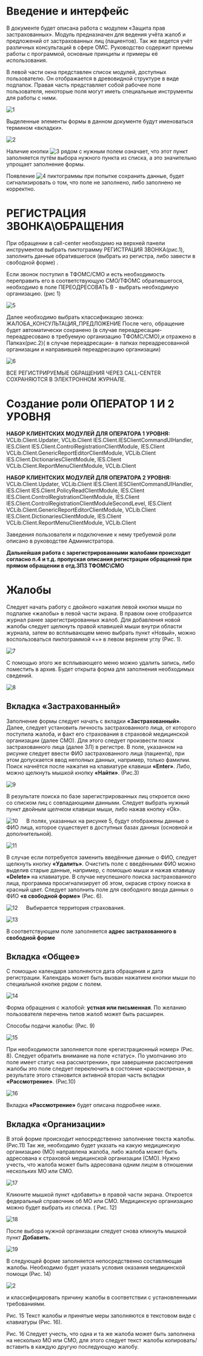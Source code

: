 <!-- TITLE: Ведение учета жалоб,консультаций и предложений включая регистрацию звонков через coll-center-->
<!-- SUBTITLE: Руководство -->

# 	Введение и интерфейс

В документе будет описана работа с модулем «Защита прав застрахованных». Модуль предназначен для ведения учёта жалоб и предложений от застрахованных лиц (пациентов).  Так же ведется учёт различных консультаций в сфере ОМС. Руководство содержит приемы работы с программой, основные принципы и примеры её использования.

В левой части окна представлен список модулей, доступных пользователю.  Он отображается в древовидной структуре в виде подпапок. Правая часть представляет собой рабочее поле пользователя, некоторые поля могут иметь специальные инструменты для работы с ними.
 
 ![1](/uploads/0000001/1.png "1")
 
Выделенные элементы формы в данном документе будут именоваться термином «вкладки».
 
 ![2](/uploads/0000001/2.png "2")
 
Наличие кнопки ![3](/uploads/0000001/3.png "3")  рядом с нужным полем означает, что этот пункт заполняется путём выбора нужного пункта из списка, а это значительно упрощает заполнение формы. 

Появление ![4](/uploads/0000001/4.png "4") пиктограммы при попытке сохранить данные, будет сигнализировать о том, что поле не заполнено, либо заполнено не корректно.

# 	РЕГИСТРАЦИЯ ЗВОНКА\ОБРАЩЕНИЯ
При обращении в call-center необходимо на верхней панели инструментов выбрать пиктограмму РЕГИСТРАЦИЯ ЗВОНКА(рис.1), заполнить данные обратившегося (выбрать из регистра, либо завести в свободной форме) .

Если звонок поступил в ТФОМС/СМО и есть необходимость переправить его в соответствующую СМО/ТФОМС обратившегося, необходимо в поле ПЕРЕОДРЕСОВАТЬ В -  выбрать необходимую организацию. (рис 1)
 
![5](/uploads/0000001/5.png "5")

Далее необходимо выбрать классификацию звонка: ЖАЛОБА_КОНСУЛЬТАЦИЯ_ПРЕДЛОЖЕНИЕ
После чего, обращение будет автоматически сохранено (в случае переадресации-переадресовано в требуемую организацию ТФОМС/СМО),и отражено в Папках(рис.2)( в случае переадресации- в папках переадресованной организации и направившей переадресацию организации)
 
![6](/uploads/0000001/6.png "6")

ВСЕ РЕГИСТРИРУЕМЫЕ ОБРАЩЕНИЯ ЧЕРЕЗ CALL-CENTER СОХРАНЯЮТСЯ В ЭЛЕКТРОННОМ ЖУРНАЛЕ.

# 	Создание роли ОПЕРАТОР 1 И 2 УРОВНЯ
**НАБОР КЛИЕНТСКИХ МОДУЛЕЙ ДЛЯ ОПЕРАТОРА 1 УРОВНЯ:**
VCLib.Client.Updater, VCLib.Client
IES.Client.IESClientCommandUIHandler, IES.Client
IES.Client.ControlRegistrationClientModule, IES.Client
VCLib.Client.GenericReportEditorClientModule, VCLib.Client
IES.Client.DictionariesClientModule, IES.Client
VCLib.Client.ReportMenuClientModule, VCLib.Client

**НАБОР КЛИЕНТСКИХ МОДУЛЕЙ ДЛЯ ОПЕРАТОРА 2 УРОВНЯ:**
VCLib.Client.Updater, VCLib.Client
IES.Client.IESClientCommandUIHandler, IES.Client
IES.Client.PolicyReadClientModule, IES.Client
IES.Client.ControlRegistrationClientModule, IES.Client
IES.Client.ControlRegistrationClientModuleSecondLevel, IES.Client
VCLib.Client.GenericReportEditorClientModule, VCLib.Client
IES.Client.DictionariesClientModule, IES.Client
VCLib.Client.ReportMenuClientModule, VCLib.Client

Заведения пользователя и подключение к нему требуемой роли описано в руководстве Администратора.

**Дальнейшая работа с зарегистрированными жалобами происходит согласно п.4 и т.д. пропуская описания регистрации обращений при прямом обращении в отд.ЗПЗ ТФОМС\СМО**

# 	Жалобы
Следует начать работу с двойного нажатия левой кнопки мыши по подпапке «жалобы» в левой части экрана. В правом окне отобразится журнал ранее зарегистрированных жалоб. 
Для добавления новой жалобы следует щелкнуть правой клавишей мыши  внутри области журнала, затем во всплывающем меню выбрать пункт «Новый», можно воспользоваться пиктограммой «+» в левом верхнем углу (Рис. 1). 
 
![7](/uploads/0000001/7.png "7")

С помощью  этого  же всплывающего меню можно удалить запись, либо поместить в архив. Будет открыта форма для заполнения необходимых сведений.
 
![8](/uploads/0000001/8.png "8")

## 	Вкладка «Застрахованный»

Заполнение формы следует начать с вкладки **«Застрахованный»**. Далее, следует установить личность застрахованного лица, от которого поступила жалоба, и факт его страхования в страховой медицинской организации (далее СМО). Для этого следует произвести поиск застрахованного лица (далее ЗЛ) в регистре. В поле, указанном на рисунке следует ввести ФИО застрахованного лица (пациента), при этом допускается ввод неполных данных, например, только фамилии. Поиск начнётся после нажатия на клавиатуре клавиши **«Enter»**. Либо, можно щелкнуть мышкой кнопку **«Найти»**. (Рис.3)
 
![9](/uploads/0000001/9.png "9")

В результате поиска по базе зарегистрированных лиц откроется окно со списком лиц с совпадающими данными. Следует выбрать нужный пункт двойным щелчком клавиши мыши, либо нажав кнопку «Ok».
 
![10](/uploads/0000001/10.png "10")
 
В полях, указанных на рисунке 5, будут отображены данные о ФИО лица, которое существует в доступных базах данных (основной и дополнительной).
 
![11](/uploads/0000001/11.png "11")

В случае если потребуется заменить введённые данные о ФИО, следует щелкнуть кнопку **«Удалить»**. Очистить поле с введёнными ФИО можно выделив старые данные, например, с помощью мыши и нажав клавишу **«Delete»** на клавиатуре.
В случае неуспешного поиска застрахованного лица,  программа просигнализирует об этом, окрасив строку поиска в красный цвет. Следует заполнить  поле для свободного ввода данных о ФИО **«в свободной форме»** (Рис. 6).
 
![12](/uploads/0000001/12.png "12")
 
Выбирается территория страхования.
 
![13](/uploads/0000001/13.png "13")

В соответствующем поле заполняется **адрес застрахованного в свободной форме**


## 	Вкладка «Общее»

С помощью календаря заполняются дата обращения и дата регистрации. Календарь может быть  вызван нажатием кнопки мыши по специальной кнопке рядом с полем.
 
![14](/uploads/0000001/14.png "14")

Форма обращения с жалобой: **устная или письменная**.  По желанию пользователя перечень типов жалоб может быть расширен.


Способы подачи жалобы:  (Рис. 9)
 
![15](/uploads/0000001/15.png "15")
 
При необходимости заполняется поле  «регистрационный номер» (Рис. 8).
Следует обратить внимание на поле «статус». По умолчанию это поле имеет статус  «на рассмотрении», при завершении рассмотрения жалобы это поле следует  переключить в состояние «рассмотрена», в результате этого становится активной вторая часть вкладки **«Рассмотрение»**. (Рис.10)
 
 ![16](/uploads/0000001/16.png "16")

Вкладка **«Рассмотрение»** будет описана подробнее ниже.

## 	Вкладка «Организации»

В этой форме происходит непосредственно заполнение текста жалобы. (Рис.11)  Так же, необходимо будет указать на какую медицинскую организацию (МО) направлена жалоба, либо жалоба может быть адресована к страховой медицинской организации (СМО). Нужно учесть, что жалоба может быть адресована одним лицом в отношении нескольких МО или СМО.
 
![17](/uploads/0000001/17.png "17")

Кликните мышкой пункт «добавить» в правой части экрана. Откроется федеральный справочник об MO или СМО.  Медицинскую организацию можно будет выбрать из списка.  ( Рис. 12)
 
![18](/uploads/0000001/18.png "18")

После выбора нужной организации следует снова кликнуть мышкой пункт **Добавить.**
 
![19](/uploads/0000001/19.png "19")

В следующей форме заполняется непосредственно составляющая жалобы.
Необходимо будет указать условия оказания медицинской помощи (Рис. 14)
 
![2](/uploads/0000001/2.png "2")


и классифицировать причину жалобы в соответствии с установленными требованиями.
 
Рис. 15
Текст жалобы и принятые меры заполняются в текстовом виде с клавиатуры (Рис. 16).
 
Рис. 16
Следует учесть, что одна и та же жалоба может быть заполнена на несколько МО или СМО, для этого следует текст жалобы копировать/вставить в каждую другую последующую жалобу. 



